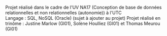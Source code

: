 Projet réalisé dans le cadre de l'UV NA17 (Conception de base de données relationnelles et non relationnelles (autonomie)) à l'UTC  
Langage : SQL, NoSQL (Oracle)
(sujet à ajouter au projet)
Projet réalisé en trinôme : Justine Marlow (GI01), Solène Houlliez (GI01) et Thomas Meurou (GI01)
